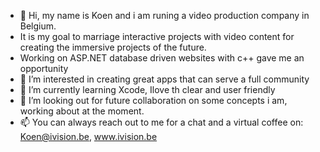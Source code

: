 - 👋 Hi, my name is Koen and i am runing a video production company in Belgium.
- It is my goal to marriage interactive projects with video content for creating the immersive projects of the future.
- Working on ASP.NET database driven websites with c++ gave me an opportunity
- 👀 I’m interested in creating great apps that can serve a full community
- 🌱 I’m currently learning Xcode, Ilove th clear and user friendly 
- 💞️ I’m looking out for future collaboration on some concepts i am, working about at the moment. 
- 📫 You can always reach out to me for a chat and a virtual coffee on: Koen@ivision.be, www.ivision.be

<!---
ivisionBelgium/ivisionBelgium is a ✨ special ✨ repository because its `README.md` (this file) appears on your GitHub profile.
You can click the Preview link to take a look at your changes.
--->
